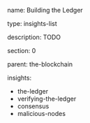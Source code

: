 name: Building the Ledger

type: insights-list

description: TODO

section: 0

parent: the-blockchain

insights:
  - the-ledger
  - verifying-the-ledger
  - consensus
  - malicious-nodes
